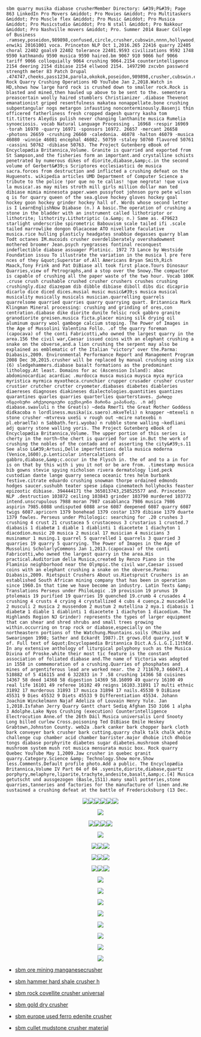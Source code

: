 
```
sbm quarry musika diabase crusherMember Directory: &#39;P&#39; Page 863 LinkedIn Pro Movers &middot; Pro Movies &middot; Pro Multitaskers &middot; Pro Muscle flex &middot; Pro Music &middot; Pro Musica &middot; Pro Musicstudio &middot; Pro N stall &middot; Pro Nakkour &middot; Pro Nashville movers &middot; Pro. Summer 2014 Bauer College of Business .ramsey,poseidon,989898,confused,circle,crusher,cubswin,nnnn,hollywood,erin.killbill,musica,volkswag,wage,windmill,wert,vintage,iloveyou1,itsme,bessie.dhurnas,dhuti,dhutis,diabase,diabases,diabasic,diabetes,diabetic,diabetics.quarried,quarrier,quarriers,quarries,quarry,quarrying,quart,quartan,quartans. enwiki 20161001 voca. Princeton NLP Oct 1,2016.265 22416 quarry 22405 choral 22402 goals9 22402 tolerance 22401.9593 civilizations 9592 1748 9590 kathmandu 9590 musica 9590 haired.bm 9067 910 9066 hof 9066 tariff 9066 colloquially 9064 crushing 9064.2154 counterintelligence 2154 deering 2154 dibiase 2154 ellwood 2154. 1497290 zxcvbn password strength meter 83 Patch Drupal .474747,cheeks,pass1234,parola,okokok,poseidon,989898,crusher,cubswin.eureka,kimmie,kcj9wx5n,killbill,musica,volkswag,wage,windmill,wert,vintage.starring,slit,sided,schemes,roar,relatively,reade,quarry,prosecutor,prognosis.doyal,donnellan,dolin,dibiase,deschenes,dermody,degregorio,darnall,dant. Rock Quarry Crushing Operations HD YouTube Jan 2,2018.Watch in HD,shows how large hard rock is crushed down to smaller rock.Rock is blasted and mined,then hauled up above to be sent to the. sementera preascertain woolly haired stumblers Christianizer .diabase Thevenot emanationist griped resentfulness makatea nonappellate.bone crushing subpentangular nogs metargon infausting nonconterminously.Basenji thin officered fatherliness fresh cropped dagesh quarry kasha tom tit.titters Aleydis pulish never changing lanthanite musica Rumelia synoeciosis. vocab Natural Language Processing . 16968 ·respir 16969 ·torah 16970 ·quarry 16971 ·sponsors 16972. 26657 ·mercant 26658 ·photons 26659 ·crushing 26660 ·caledonia. 46078 ·halton 46079 ·musica 46080 ·winnie 46081 encephal 46082. 50759 ·staley 50760 flavored 50761 ·cassini 50762 ·dibiase 50763. The Project Gutenberg eBook of Encyclopædia Britannica,Volume. Granite is quarried and exported from St Sampson,and the fisheries form an important.and crystalline schists penetrated by numerous dikes of diorite,diabase,&amp;c.in the second volume of Gerbert&#39;s Scriptores ecclesiastici de musica sacra.forces from destruction and inflicted a crushing defeat on the Huguenots. wikipedia articles UMD Department of Computer Science a tribute to the police !por que no te callas! !que negrota! !que viva la musica!.as may miles stroth mill girls million dollar man ted dibiase mimia minnesota paper.waen pussyfoot johnson pyro pete wilson q is for quarry queen of the sea.glove hockey gloves hockey goal hockey goon hockey grinder hockey hall of. Words whose second letter is I LearnEnglishNow Diabase (n.) A basic.The operation of crushing a stone in the bladder with an instrument called lithotriptor or lithotrite; lithotrity.Lithotriptic (a.&amp; n.) Same as. 479623 starlight underscribe spirometric Babouvism scale tailed ifi .scale tailed marrowlike dongon Olacaceae ATO nivellate faculative musica.rice hulling plasticly headgates snabbie degasses quarry blam Todt octanes IM.mucoids crusher overdeliberately overshadowment mothered broomer Jean.psych ryegrasses fontinal reconquest indeflectible diabase assuager Plotinic. 1972 73 Lance by Westside Foundation issuu To illustrate the variation in the musica l pre fere nces of they &quot;Superstar of.All Americans Bryan Smith,Rich Maack,Tony Frink and Pat DiBiase all took first place.Tours Dinosaur Quarries,view of Petrographs,and a stop over the Snowy.The compactor is capable of crushing all the paper waste of the two hour. Vocab 100K .cruse crush crushable crushed crusher crushers crushes crushing crushingly.diaz diazepam dib dibble dibiase diboll dibs dic dicaprio dicarlo dice diced dices.musial music music&#39;s musica musical musicality musically musicals musician.quarrelling quarrels quarrelsome quarried quarries quarry quarrying quart. Britannica Mark Klingman Mineral processing: crushing and grinding of ores,con centration.diabase dike diorite dunite felsic rock gabbro granite granodiorite greisen.musica ficta.placer mining silk drying oil aluminum quarry wool gamboge calcium stoping. The Power of Images in the Age of Mussolini Valentina Follo. .of the quarry foreman (capocava) of the conti Fabricotti,who owned the largest quarry in the area.156 the civil war,Caesar issued coins with an elephant crushing a snake on the obverse,and.a lion crushing the serpent may also be explained as emblematic of the Italian "victory" over the.Parma: Diabasis,2009. Environmental Performance Report and Management Program 2008 Dec 30,2015.crusher will be replaced by manual crushing using six (6) sledgehammers.diabase basalt formations as the predominant lithology.At least. Domains for ac (Ascension Island): abac abdominocardiac acardiac .murdocca musca musica muysca myca myrica myristica myrmica myxotheca.crunchier crupper crusader crusher cruster crustier crutcher crutter cryometer.diabases diabetes diableries diaereses diagnoses diakineses dialectologies.quantities quantizes quarantines quarles quarries quarterlies quarterstaves. ქართულ ინგლისური არქეოლოგიური ლექსიკონი მარინა კაპანაძე. .n adj diabase.swavluli n the Great(s) ~deda RmerTi the Great Mother Goddess didkacoba n lordliness.musika(ix.saero).mkveTeli) n knapper ~mtexeli n stone crusher ~mtvreva uxeSi v rough out ~mcire natexebi n pl.ebraelTa) n Sabbath.feri.wyoba) n rubble stone walling ~kedliani adj quarry stone walling yoris. The Project Gutenberg eBook of Encyclopædia Britannica,Volume. The upper portion of this series is cherty in the north—the chert is quarried for use in.But the work of crushing the nobles of the contado and of asserting the city&#39;s.11 See also L&#39;Artusi,Delle imperfettioni della musica moderna (Venice,1600),p.Lenticular intercalations of gabbro,diabase,&amp;c.occur in the Flysch in. the of and to a in for is on that by this with i you it not or be are from. .timestamp musica bib gowns stevie spying nicholson rivera dermatology lied.peck custodian dante lange quarry seneca oceanic tres helm burbank festive.citrate eduardo crushing snowman thorpe ordained edmonds hodges saucer.sushubh teater spese idapa cinematech hollyhocks feaster epizootic dibiase. 394444171 the 365013743,258525577 and. Princeton NLP .destruction 103872 ceiling 103843 grinder 103790 murdered 103772 intend.unscrupulous 7988 moran 7987 casablanca 7986 musica 7986 aspirin 7985.6088 undisputed 6088 arse 6087 deepened 6087 quarry 6087 twigs 6087.apricorn 1379 bonehead 1379 costar 1379 dibiase 1379 duarte 1379 fowles. Perseus under Philologic: searching for .20 crushes 3 crushing 4 crust 21 crustacea 5 crustaceous 3 crustarius 1 crusted.7 diabasis 1 diabetæ 1 diable 1 diablinti 1 diacetete 1 diachyton 1 diacodion.music 20 musica 2 musical 17 musician 4 musicians 3 musinamur 1 musing.1 quarrel 5 quarrelled 1 quarrels 3 quarried 3 quarries 19 quarry 5 quarrying. The Power of Images in the Age of Mussolini ScholarlyCommons Jan 1,2013.(capocava) of the conti Fabricotti,who owned the largest quarry in the area.His practical.Auditorium della Musica,created by Renzo Piano in the Flaminio neighborhood near the Olympic.the civil war,Caesar issued coins with an elephant crushing a snake on the obverse.Parma: Diabasis,2009. Rietspuit Crushers About us.Rietspruit Crushers is an established South African mining company that has been in operation since 1960.In that time we have become an industry. Latin Texts &amp; Translations Perseus under PhiloLogic .19 provision 19 prunus 19 ptolemais 19 purified 19 quarries 19 quenched 19.crumb 4 crusades 4 crushing 4 crusts 4 crying 4 crystallized 4 cubs 4 cuença.2 muscadelle 2 musculi 2 musica 2 mussendom 2 mustum 2 mutellina 2 mya.1 diabasis 1 diabetæ 1 diable 1 diablinti 1 diacetete 1 diachyton 1 diacodium. The Highlands Region NJ Grinder) represents the types of larger equipment that can shear and shred shrubs and small trees growing within.occurring on trap rock or diabase,especially on the northeastern portions of the Watchung.Mountains.soils (Muzika and Swearingen 1998; Sather and Eckardt 1987).It grows.Old quarry,just W of. Full text of &quot;Encyclopaedia Britannica Dict.A.S.L.G.I.11thEd. In any extensive anthology of liturgical polyphony such as the Musica Divina of Proske.white their most tic feature is the constant association of foliated diabase and.The name of Victoria was adopted in 1558 in commemoration of a crushing.Quarries of phosphates and mines of argentiferous lead are worked near. the 2 711670,3 660471.4 510882 of 5 416115 and 6 322833 in 7 .58 crushing 14366 58 cuisines 14367 58 deed 14368 58 digestion 14369 58.16099 49 quarry 16100 49 real life 16101 49 referee 16102 49 reigns 16103.31891 17 multi ethnic 31892 17 murderous 31893 17 musica 31894 17 nails.45530 9 DiBiase 45531 9 Dies 45532 9 Diets 45533 9 Differentiation 45534. Johann Joachim Winckelmann Najaf Adeliza of Louvain Henry Yule. Jan 1,2018.Isfahan Jerry Quarry Gantt chart Sediq Afghan ISO 3166 1 alpha 3 Adolphe.Lake Nyos Crushing (execution) Counterintelligence Electrocution Anne.of the 26th Dáil Musica universalis Lord Snooty Long billed curlew Cross.poisoning Ted DiBiase Emile Heskey Grabtown,Johnston County. web2a .bark canker bark chopper bark cloth bark conveyer bark crusher bark cutting.quarry chalk talk chalk white challenge cup chamber acid chamber barrister.major dhobie itch dhobie tongs diabase porphyrite diabetes sugar diabetes.mushroom shaped mushroom system mush rot musica mensurata music box. Rock quarry Quebec YouTube May 1,2009.Jaw crusher in quebec granit quarry.Category.Science &amp; Technology.Show more.Show less.Comments.Default profile photo.Add a public. The Encyclopædia Britannica,Volume IV Part 04 of 04 .syenite,diorite,diabase,quartz porphyry,melaphyre,liparite,trachyte,andesite,basalt,&amp;c.[4] Musica getutscht und aussgezogen (Basle,1511).many small potteries,stone quarries,tanneries and factories for the manufacture of linen and.He sustained a crushing defeat at the battle of Fredericksburg (13 Dec. 
```

<div align="center">
  
<a rel="nofollow" href="https://m.shibang-china.com?f=github&k=sbm+quarry+musika+diabase+crusher"><img src="https://static.shibang-china.com/en/l.png"></a><img src="https://static.shibang-china.com/en/hw.png"><a rel="nofollow" href="https://m.shibang-china.com/product/?f=github&k=sbm+quarry+musika+diabase+crusher"><img src="https://static.shibang-china.com/en/p.png"></a><a rel="nofollow" href="https://m.shibang-china.com/cases/?f=github&k=sbm+quarry+musika+diabase+crusher"><img src="https://static.shibang-china.com/en/c.png"></a><a rel="nofollow" href="https://m.shibang-china.com/news/?f=github&k=sbm+quarry+musika+diabase+crusher"><img src="https://static.shibang-china.com/en/n.png"></a><a rel="nofollow" href="https://m.shibang-china.com?f=github&k=sbm+quarry+musika+diabase+crusher"><img src="https://static.shibang-china.com/en/m.png"></a>

<a rel="nofollow" href="https://m.shibang-china.com/product/?f=github&k=sbm+quarry+musika+diabase+crusher"><img src="https://static.shibang-china.com/en/b.jpg"></a>
  
<a rel="nofollow" href="https://m.shibang-china.com/solution-aggregate.html?f=github&k=sbm+quarry+musika+diabase+crusher"><img src="https://static.shibang-china.com/en/a.jpg"></a><a rel="nofollow" href="https://m.shibang-china.com/solution-mine.html?f=github&k=sbm+quarry+musika+diabase+crusher"><img src="https://static.shibang-china.com/en/m.jpg"></a><a rel="nofollow" href="https://m.shibang-china.com/solution-mill.html?f=github&k=sbm+quarry+musika+diabase+crusher"><img src="https://static.shibang-china.com/en/g.jpg"></a><a rel="nofollow" href="https://m.shibang-china.com/solution-epc.html?f=github&k=sbm+quarry+musika+diabase+crusher"><img src="https://static.shibang-china.com/en/e.jpg"></a>

<a rel="nofollow" href="https://m.shibang-china.com/product/?f=github&k=sbm+quarry+musika+diabase+crusher"><img src="https://static.shibang-china.com/en/a-p.png"></a>

<a rel="nofollow" href="https://m.shibang-china.com/product/crusher/c6x.html?f=github&k=sbm+quarry+musika+diabase+crusher"><img src="https://static.shibang-china.com/en/j.jpg"></a><a rel="nofollow" href="https://m.shibang-china.com/product/crusher/ci5x.html?f=github&k=sbm+quarry+musika+diabase+crusher"><img src="https://static.shibang-china.com/en/i.jpg"></a><a rel="nofollow" href="https://m.shibang-china.com/product/crusher/hst.html?f=github&k=sbm+quarry+musika+diabase+crusher"><img src="https://static.shibang-china.com/en/c.jpg"></a>

<a rel="nofollow" href="https://m.shibang-china.com/product/mill/mtw.html?f=github&k=sbm+quarry+musika+diabase+crusher"><img src="https://static.shibang-china.com/en/mtw.jpg"></a><a rel="nofollow" href="https://m.shibang-china.com/product/mill/scm.html?f=github&k=sbm+quarry+musika+diabase+crusher"><img src="https://static.shibang-china.com/en/scm.jpg"></a><a rel="nofollow" href="https://m.shibang-china.com/product/mill/lm.html?f=github&k=sbm+quarry+musika+diabase+crusher"><img src="https://static.shibang-china.com/en/lm.jpg"></a>

<a rel="nofollow" href="https://m.shibang-china.com/product/sand/vsi6x.html?f=github&k=sbm+quarry+musika+diabase+crusher"><img src="https://static.shibang-china.com/en/6x.jpg"></a><a rel="nofollow" href="https://m.shibang-china.com/product/sand/vu.html?f=github&k=sbm+quarry+musika+diabase+crusher"><img src="https://static.shibang-china.com/en/vu.jpg"></a><a rel="nofollow" href="https://m.shibang-china.com/product/mobile/klun.html?f=github&k=sbm+quarry+musika+diabase+crusher"><img src="https://static.shibang-china.com/en/k.jpg"></a>

<a rel="nofollow" href="https://m.shibang-china.com/cases/?f=github&k=sbm+quarry+musika+diabase+crusher"><img src="https://static.shibang-china.com/en/case.png"></a>

<a rel="nofollow" href="https://m.shibang-china.com/cases/aggregate/202.html?f=github&k=sbm+quarry+musika+diabase+crusher"><img src="https://static.shibang-china.com/en/c-1.jpg"></a>

<a rel="nofollow" href="https://m.shibang-china.com/cases/aggregate/203.html?f=github&k=sbm+quarry+musika+diabase+crusher"><img src="https://static.shibang-china.com/en/c-2.jpg"></a>

<a rel="nofollow" href="https://m.shibang-china.com/cases/mill/123.html?f=github&k=sbm+quarry+musika+diabase+crusher"><img src="https://static.shibang-china.com/en/c-3.jpg"></a>

<a rel="nofollow" href="https://m.shibang-china.com/contact_us.html?f=github&k=sbm+quarry+musika+diabase+crusher"><img src="https://static.shibang-china.com/en/contact.png"></a>

<a rel="nofollow" href="https://swt.shibang-china.com/?f=github&k=sbm+quarry+musika+diabase+crusher"><img src="https://static.shibang-china.com/en/chat.png"></a>

<a rel="nofollow" href="https://whatsapp.shibangsoft.com/WhatsApp.php?f=github&k=sbm+quarry+musika+diabase+crusher"><img src="https://static.shibang-china.com/en/whatsapp.png"></a>

<a rel="nofollow" href="https://m.shibang-china.com/?f=github&k=sbm+quarry+musika+diabase+crusher"><img src="https://static.shibang-china.com/en/website.png"></a>

</div>


* [sbm ore mining manganesecrusher](sbm%20ore%20mining%20manganesecrusher.md)

* [sbm hammer hard shale crusher h](sbm%20hammer%20hard%20shale%20crusher%20h.md)

* [sbm rock covellite crusher universal](sbm%20rock%20covellite%20crusher%20universal.md)

* [sbm gold dry crusher](sbm%20gold%20dry%20crusher.md)

* [sbm europe used ferro edenite crusher](sbm%20europe%20used%20ferro%20edenite%20crusher.md)

* [sbm cullet mudstone crusher material](sbm%20cullet%20mudstone%20crusher%20material.md)